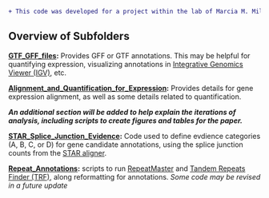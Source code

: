 ```diff
+ This code was developed for a project within the lab of Marcia M. Miller.
```

## Overview of Subfolders

**[GTF_GFF_files](https://github.com/cwarden45/Miller_Red_Jungle_Fowl_MHCY/tree/main/Part2_Annotation/GTF_GFF_files):** Provides GFF or GTF annotations.  This may be helpful for quantifying expression, visualizing annotations in [Integrative Genomics Viewer (IGV)](https://software.broadinstitute.org/software/igv/), etc.

**[Alignment_and_Quantification_for_Expression](https://github.com/cwarden45/Miller_Red_Jungle_Fowl_MHCY/tree/main/Part2_Annotation/Alignment_and_Quantification_for_Expression):** Provides details for gene expression alignment, as well as some details related to quantification.

***An additional section will be added to help explain the iterations of analysis, including scripts to create figures and tables for the paper.***

**[STAR_Splice_Junction_Evidence](https://github.com/cwarden45/Miller_Red_Jungle_Fowl_MHCY/tree/main/Part2_Annotation/STAR_Splice_Junction_Evidence):** Code used to define evdience categories (A, B, C, or D) for gene candidate annotations, using the splice junction counts from the [STAR aligner](https://github.com/alexdobin/STAR).

**[Repeat_Annotations](https://github.com/cwarden45/Miller_Red_Jungle_Fowl_MHCY/tree/main/Part2_Annotation/STAR_Splice_Junction_Evidence):** scripts to run [RepeatMaster](https://www.repeatmasker.org/) and [Tandem Repeats Finder (TRF)](https://tandem.bu.edu/trf/trf.html), along reformatting for annotations.  *Some code may be revised in a future update*
